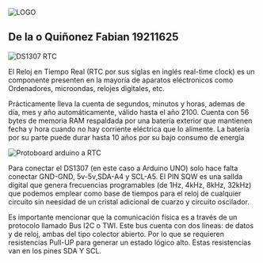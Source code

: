 ![LOGO](https://p81.cooltext.com/Rendered/Cool%20Text%20-%20RTC%20DS1307%20419798384191884.png)
## De la o Quiñonez Fabian 19211625
![DS1307 RTC](https://user-images.githubusercontent.com/83306485/190031036-34d42335-557b-4ab2-9b7e-21f0ac4305cd.png)

El Reloj en Tiempo Real (RTC por sus siglas en inglés real-time clock) es un componente presenten en la mayoría de aparatos eléctronicos como Ordenadores, microondas, relojes digitales, etc.

Prácticamente lleva la cuenta de segundos, minutos y horas, ademas de día, mes y año automáticamente, válido hasta el año 2100.
Cuenta con 56 bytes de memoria RAM respaldada por una batería exterior que mantienen fecha y hora cuando no hay corriente eléctrica que lo alimente.
La batería por su parte puede durar hasta 10 años por su bajo consumo de energía

![Protoboard arduino a RTC](https://www.prometec.net/wp-content/uploads/2014/11/Sesion-55_bb.jpg)

Para conectar el DS1307 (en este caso a Arduino UNO) solo hace falta conectar GND-GND, 5v-5v,SDA-A4 y SCL-A5. El PIN SQW es una salIda digital que genera frecuencias programables (de 1Hz, 4kHz, 8kHz, 32kHz) que podemos emplear como base de tiempos para el reloj de cualquier circuito sin neesidad de un cristal adicional de cuarzo y circuito oscilador.

Es importante mencionar que la comunicación física es a través de un protocolo llamado Bus I2C o TWI. Este bus cuenta con dos lineas: de datos y de reloj, ambas del tipo colector abierto. Por lo que se requieren resistencias Pull-UP para generar un estado lógico alto. Estas resistencias van en los pines SDA Y SCL.

